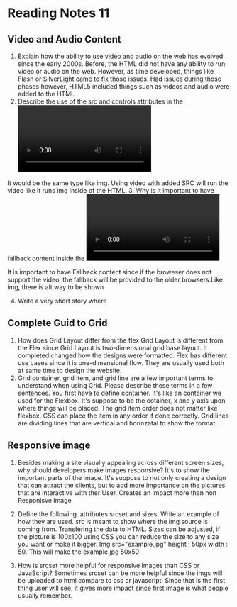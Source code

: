 # Reading Notes 11
## Video and Audio Content


1. Explain how the ability to use video and audio on the web has evolved since the early 2000s.
Before, the HTML did not have any ability to run video or audio on the web. However, as time developed, things like Flash or SilverLight came to fix those issues. Had issues during those phases however, HTML5 included things such as videos and audio were added to the HTML
2. Describe the use of the src and controls attributes in the <video> element.

It would be the same type like img. Using video with added SRC will run the video like it runs img inside of the HTML.
3. Why is it important to have fallback content inside the <video> element?

It is important to have Fallback content since if the broweser does not support the video, the fallback will be provided to the older browsers.Like img, there is alt way to be shown

4. Write a very short story where <audio> and <video> are characters.
A long time ago, there was a character named Audio and Video. They were both ignored by the HTML family since HTML had childeren of Flash and SilverLight. Flash ran Safri kingdom, and SilverLight ran Chrome world. However, HTML family gave birth to a child named HTML5. HTML5 friended Audio and Video since HTML5 thought they were good people. Because Flash and SilverLight ran their kingdom in a terrible way, to Save people HTML5 decided to revlot and fight back to them. With powerful warriors like Audio and Video on HTML5's side they won over the kingdom. Because they were friends and good people, HTML5 gave them rights to run the kingdoms with HTML5. The end

## Complete Guid to Grid
1. How does Grid Layout differ from the flex
Grid Layout is different from the Flex since Grid Layout is two-dimensional grid base layout. It completed changed how the designs were formatted. Flex has different use cases since it is one-dimensional flow. They are usually used both at same time to design the website.
2. Grid container, grid item, and grid line are a few important terms to understand when using Grid. Please describe these terms in a few sentences.
You first have to define container. It's like an container we used for the Flexbox. It's suppose to be the cotainer, x and y axis upon where things will be placed. The grid item order does not matter like flexbox. CSS can place the item in any order if done correctly. Grid lines are dividing lines that are vertical and horinzatal to show the format.

## Responsive image
1. Besides making a site visually appealing across different screen sizes, why should developers make images responsive?
It's to show the important parts of the image. It's suppose to not only creating a design that can attract the clients, but to add more importance on the pictures that are interactive with ther User. Creates an impact more than non Responisve image
2. Define the following <img> attributes srcset and sizes. Write an example of how they are used.
src is meant to show where the img source is coming from. Transfering the data to HTML. Sizes can be adjusted, if the picture is 100x100 using CSS you can reduce the size to any size you want or make it bigger. 
Img src="example.jpg" height : 50px width : 50. This will make the example.jpg 50x50

3. How is srcset more helpful for responsive images than CSS or JavaScript?
Sometimes srcset can be more helpful since the imgs will be uploaded to html compare to css or javascript. Since that is the first thing user will see, it gives more impact since first image is what people usually remember.
